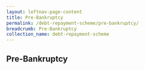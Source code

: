 ```yaml
---
layout: leftnav-page-content
title: Pre-Bankruptcy
permalink: /debt-repayment-scheme/pre-bankruptcy/
breadcrumb: Pre-Bankruptcy
collection_name: debt-repayment-scheme
---
```

Pre-Bankruptcy
---
